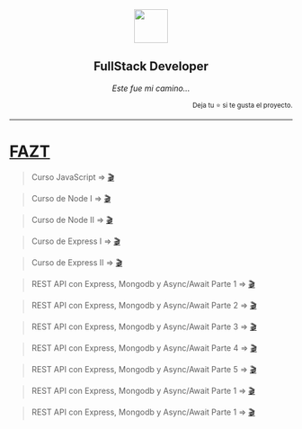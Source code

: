 <div align='center'>
<img height="60" src="https://upload.wikimedia.org/wikipedia/commons/thumb/a/a7/React-icon.svg/539px-React-icon.svg.png">
<h2>FullStack Developer</h2>

_Este fue mi camino..._

</div>
<div align='right'>
<sup>Deja tu ⭐ si te gusta el proyecto.</sup>
</div>

---
# [FAZT](https://www.youtube.com/@FaztTech)

> Curso JavaScript =>  [🎬](https://www.youtube.com/watch?v=RqQ1d1qEWlE)

> Curso de Node I =>  [🎬](https://www.youtube.com/watch?v=BhvLIzVL8_o)

> Curso de Node II =>  [🎬](https://www.youtube.com/watch?v=i3OdKwuBjeM)

> Curso de Express I =>  [🎬](https://www.youtube.com/watch?v=BhvLIzVL8_o)

> Curso de Express II =>  [🎬](https://www.youtube.com/watch?v=i3OdKwuBjeM)


> REST API con Express, Mongodb y Async/Await Parte 1 =>  [🎬](https://www.youtube.com/watch?v=0XgRqjAAsaU&list=PLL0TiOXBeDaiaFOobfapYZ2ughvAnCTrW&index=7)

> REST API con Express, Mongodb y Async/Await Parte 2 =>  [🎬](https://www.youtube.com/watch?v=foLk3s3XpzM&list=PLL0TiOXBeDaiaFOobfapYZ2ughvAnCTrW&index=8)

> REST API con Express, Mongodb y Async/Await Parte 3 =>  [🎬](https://www.youtube.com/watch?v=bi_1iMH6CyQ&list=PLL0TiOXBeDaiaFOobfapYZ2ughvAnCTrW&index=9)

> REST API con Express, Mongodb y Async/Await Parte 4 =>  [🎬](https://www.youtube.com/watch?v=A-eeO_qNuFQ&list=PLL0TiOXBeDaiaFOobfapYZ2ughvAnCTrW&index=10)

> REST API con Express, Mongodb y Async/Await Parte 5 =>  [🎬](https://www.youtube.com/watch?v=6ADWpwlgCP8&list=PLL0TiOXBeDaiaFOobfapYZ2ughvAnCTrW&index=11)

> REST API con Express, Mongodb y Async/Await Parte 1 =>  [🎬](https://www.youtube.com/watch?v=0XgRqjAAsaU&list=PLL0TiOXBeDaiaFOobfapYZ2ughvAnCTrW&index)

> REST API con Express, Mongodb y Async/Await Parte 1 =>  [🎬](https://www.youtube.com/watch?v=0XgRqjAAsaU&list=PLL0TiOXBeDaiaFOobfapYZ2ughvAnCTrW&index)